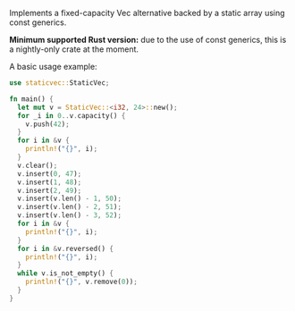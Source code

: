 Implements a fixed-capacity Vec alternative backed by a static array using const generics.

**Minimum supported Rust version:** due to the use of const generics, this is a nightly-only crate at the moment.

A basic usage example:

```rust
use staticvec::StaticVec;

fn main() {
  let mut v = StaticVec::<i32, 24>::new();
  for _i in 0..v.capacity() {
    v.push(42);
  }
  for i in &v {
    println!("{}", i);
  }
  v.clear();
  v.insert(0, 47);
  v.insert(1, 48);
  v.insert(2, 49);
  v.insert(v.len() - 1, 50);
  v.insert(v.len() - 2, 51);
  v.insert(v.len() - 3, 52);
  for i in &v {
    println!("{}", i);
  }
  for i in &v.reversed() {
    println!("{}", i);
  }
  while v.is_not_empty() {
    println!("{}", v.remove(0));
  }
}
```